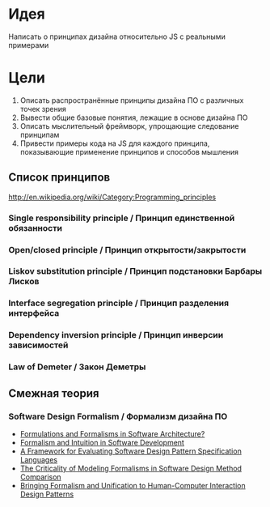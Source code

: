 #  Идея 
Написать о принципах дизайна относительно JS с реальными примерами

# Цели
1. Описать распространённые принципы дизайна ПО с различных точек зрения
2. Вывести общие базовые понятия, лежащие в основе дизайна ПО
3. Описать мыслительный фреймворк, упрощающие следование принципам
4. Привести примеры кода на JS для каждого принципа, показывающие применение принципов и способов мышления

## Список принципов
http://en.wikipedia.org/wiki/Category:Programming_principles

### Single responsibility principle / Принцип единственной обязанности
### Open/closed principle / Принцип открытости/закрытости
### Liskov substitution principle / Принцип подстановки Барбары Лисков
### Interface segregation principle / Принцип разделения интерфейса
### Dependency inversion principle /  Принцип инверсии зависимостей
### Law of Demeter /  Закон Деметры

## Смежная теория
### Software Design Formalism / Формализм дизайна ПО
* [Formulations and Formalisms in Software Architecture?](http://repository.cmu.edu/cgi/viewcontent.cgi?article=1716&context=compsci)
* [Formalism and Intuition in Software Development](http://www.fmeurope.org/wp-content/uploads/2013/03/mjackson.pdf)
* [A Framework for Evaluating Software Design Pattern Specification Languages](http://www.academia.edu/3725444/A_Framework_for_Evaluating_Software_Design_Pattern_Specification_Languages)
* [The Criticality of Modeling Formalisms in Software Design Method Comparison](http://laser.cs.umass.edu/techreports/96-49.pdf)
* [Bringing Formalism and Unification to Human-Computer Interaction Design Patterns](http://dbonline.igroupnet.com/ACM.FT/1830000/1824754/p20-kruschitz.pdf)



